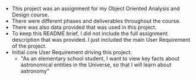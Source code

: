 - This project was an assignment for my Object Oriented Analysis and Design course.
- There were different phases and deliverables throughout the course.
- There was also data provided that was used in this project.
- To keep this README brief, I did not include the full assignment description that was provided. I just included the main User Requirement of the project.
- Initial core User Requirement driving this project: 
	- "As an elementary school student, I want to view key facts about astronomical entities in the Universe, so that I will learn about astronomy"